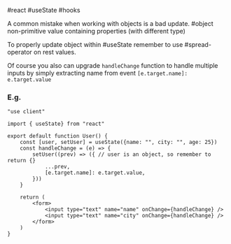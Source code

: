 #react #useState #hooks 

A common mistake when working with objects is a bad update. #object non-primitive value containing properties (with different type)

To properly update object within #useState remember to use #spread-operator on rest values.

Of course you also can upgrade `handleChange` function to handle multiple inputs by simply extracting name from event `[e.target.name]: e.target.value`

### E.g.

```tsx
"use client"

import { useState} from "react"

export default function User() {
	const [user, setUser] = useState({name: "", city: "", age: 25})
	const handleChange = (e) => {
		setUser((prev) => ({ // user is an object, so remember to return {}
			...prev,
			[e.target.name]: e.target.value,
		}))
	}
	
	return (
		<form>
			<input type="text" name="name" onChange={handleChange} />
			<input type="text" name="city" onChange={handleChange} />
		</form>
	)
}
```
